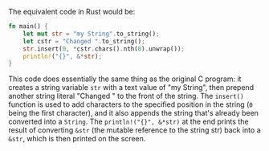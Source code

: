The equivalent code in Rust would be:

```rust
fn main() {
    let mut str = "my String".to_string();
    let cstr = "Changed ".to_string();
    str.insert(0, *cstr.chars().nth(0).unwrap());
    println!("{}", &*str);
}
```
This code does essentially the same thing as the original C program: it creates a string variable `str` with a text value of "my String", then prepend another string literal "Changed " to the front of the string. The `insert()` function is used to add characters to the specified position in the string (`0` being the first character), and it also appends the string that's already been converted into a `String`. The `println!("{}", &*str)` at the end prints the result of converting `&str` (the mutable reference to the string str) back into a `&str`, which is then printed on the screen.
